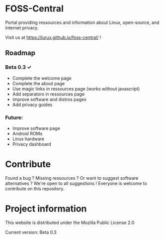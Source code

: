 # FOSS-Central

Portal providing ressources and information about Linux, open-source, and internet privacy.

Visit us at https://lurux.github.io/foss-central/ !

## Roadmap

### Beta 0.3 ✓

- Complete the welcome page
- Complete the about page
- Use magic links in ressources page (works without javascript)
- Add separators in ressources page
- Improve software and distros pages
- Add privacy guides

### Future:

- Improve software page
- Android ROMs
- Linux hardware
- Privacy dashboard

# Contribute

Found a bug ? Missing ressources ? Or want to suggest software alternatives ? We're open to all suggestions ! Everyone is welcome to contribute on this repository.

# Project information

This website is distributed under the Mozilla Public License 2.0

Current version: Beta 0.3
